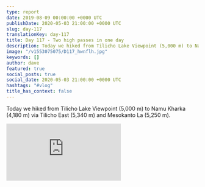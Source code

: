 ```yaml
---
type: report
date: 2019-08-09 00:00:00 +0000 UTC
publishDate: 2020-05-03 21:00:00 +0000 UTC
slug: day-117
translationKey: day-117
title: Day 117 - Two high passes in one day
description: Today we hiked from Tilicho Lake Viewpoint (5,000 m) to Namu Kharka (4,180 m) via Tilicho East (5,340 m) and Mesokanto La (5,250 m).
image: "/v1553075075/D117_hwnflh.jpg"
keywords: []
author: dave
featured: true
social_posts: true
social_date: 2020-05-03 21:00:00 +0000 UTC
hashtags: "#vlog"
title_has_context: false
---
```


Today we hiked from Tilicho Lake Viewpoint (5,000 m) to Namu Kharka (4,180 m) via Tilicho East (5,340 m) and Mesokanto La (5,250 m).

<iframe src="https://www.youtube.com/embed/Ma-z_b1OBPI" frameborder="0" allow="accelerometer; autoplay; encrypted-media; gyroscope; picture-in-picture" allowfullscreen></iframe>

